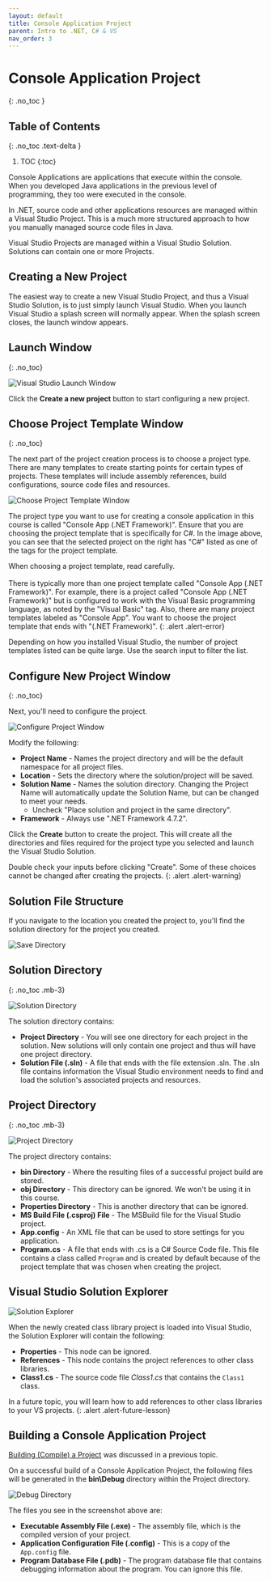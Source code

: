 ```yaml
---
layout: default
title: Console Application Project
parent: Intro to .NET, C# & VS
nav_order: 3
---
```


# Console Application Project
{: .no_toc }

## Table of Contents
{: .no_toc .text-delta }

1. TOC
{:toc}

Console Applications are applications that execute within the console. When you developed Java applications in the previous level of programming, they too were executed in the console.

In .NET, source code and other applications resources are managed within a Visual Studio Project. This is a much more structured approach to how you manually managed source code files in Java.

Visual Studio Projects are managed within a Visual Studio Solution.  Solutions can contain one or more Projects.

## Creating a New Project

The easiest way to create a new Visual Studio Project, and thus a Visual Studio Solution, is to just simply launch Visual Studio. When you launch Visual Studio a splash screen will normally appear. When the splash screen closes, the launch window appears.

## Launch Window
{: .no_toc}

![Visual Studio Launch Window](../images/console-application-project/launch-screen.png)

Click the **Create a new project** button to start configuring a new project.

## Choose Project Template Window
{: .no_toc}

The next part of the project creation process is to choose a project type. There are many templates to create starting points for certain types of projects. These templates will include assembly references, build configurations, source code files and resources.

![Choose Project Template Window](../images/console-application-project/choose-project-template-screen.png)

The project type you want to use for creating a console application in this course is called "Console App (.NET Framework)". Ensure that you are choosing the project template that is specifically for C#. In the image above, you can see that the selected project on the right has "C#" listed as one of the tags for the project template.

When choosing a project template, read carefully.<br /><br /> There is typically more than one project template called "Console App (.NET Framework)". For example, there is a project called "Console App (.NET Framework)" but is configured to work with the Visual Basic programming language, as noted by the "Visual Basic" tag. Also, there are many project templates labeled as "Console App". You want to choose the project template that ends with "(.NET Framework)".
{: .alert .alert-error}

Depending on how you installed Visual Studio, the number of project templates listed can be quite large. Use the search input to filter the list.

## Configure New Project Window
{: .no_toc}

Next, you'll need to configure the project.

![Configure Project Window](../images/console-application-project/configure-project-screen.png)

Modify the following:

- **Project Name** - Names the project directory and will be the default namespace for all project files.
- **Location** - Sets the directory where the solution/project will be saved.
- **Solution Name** - Names the solution directory. Changing the Project Name will automatically update the Solution Name, but can be changed to meet your needs.
    - Uncheck "Place solution and project in the same directory".
- **Framework** - Always use ".NET Framework 4.7.2".

Click the **Create** button to create the project.  This will create all the directories and files required for the project type you selected and launch the Visual Studio Solution.

Double check your inputs before clicking "Create". Some of these choices cannot be changed after creating the projects.
{: .alert .alert-warning}

## Solution File Structure

If you navigate to the location you created the project to, you'll find the solution directory for the project you created.

![Save Directory](../images/console-application-project/repo-directory.png)

## Solution Directory
{: .no_toc .mb-3}

![Solution Directory](../images/console-application-project/solution-directory.png)

The solution directory contains:

- **Project Directory** - You will see one directory for each project in the solution. New solutions will only contain one project and thus will have one project directory.
- **Solution File (.sln)** - A file that ends with the file extension .sln. The .sln file contains information the Visual Studio environment needs to find and load the solution's associated projects and resources.

## Project Directory
{: .no_toc .mb-3}

![Project Directory](../images/console-application-project/project-directory.png)

The project directory contains:

- **bin Directory** - Where the resulting files of a successful project build are stored.
- **obj Directory** - This directory can be ignored. We won't be using it in this course.
- **Properties Directory** - This is another directory that can be ignored.
- **MS Build File (.csproj) File** - The MSBuild file for the Visual Studio project.
- **App.config** - An XML file that can be used to store settings for you application.
- **Program.cs** - A file that ends with .cs is a C# Source Code file. This file contains a class called `Program` and is created by default because of the project template that was chosen when creating the project.

## Visual Studio Solution Explorer

![Solution Explorer](../images/console-application-project/solution-explorer.png)

When the newly created class library project is loaded into Visual Studio, the Solution Explorer will contain the following:

- **Properties** - This node can be ignored.
- **References** - This node contains the project references to other class libraries.
- **Class1.cs** - The source code file _Class1.cs_ that contains the `Class1` class.

In a future topic, you will learn how to add references to other class libraries to your VS projects.
{: .alert .alert-future-lesson}

## Building a Console Application Project

[Building (Compile) a Project](visual-studio-ide.html#building-compiling-a-project) was discussed in a previous topic.

On a successful build of a Console Application Project, the following files will be generated in the **bin\Debug** directory within the Project directory.

![Debug Directory](../images/console-application-project/debug-directory.png)

The files you see in the screenshot above are:

- **Executable Assembly File (.exe)** - The assembly file, which is the compiled version of your project.
- **Application Configuration File (.config)** - This is a copy of the `App.config` file.
- **Program Database File (.pdb)** - The program database file that contains debugging information about the program. You can ignore this file.